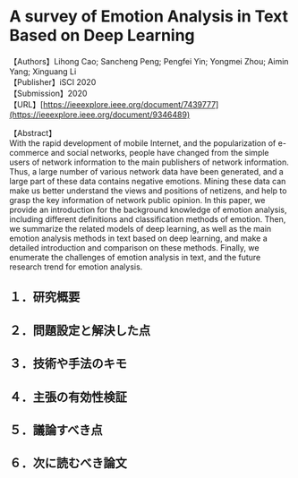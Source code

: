 # A survey of Emotion Analysis in Text Based on Deep Learning

【Authors】Lihong Cao; Sancheng Peng; Pengfei Yin; Yongmei Zhou; Aimin Yang; Xinguang Li  
【Publisher】iSCI 2020  
【Submission】2020  
【URL】[https://ieeexplore.ieee.org/document/7439777](https://ieeexplore.ieee.org/document/9346489)  

【Abstract】  
With the rapid development of mobile Internet, and the popularization of e-commerce and social networks, people have changed from the simple users of network information to the main publishers of network information. Thus, a large number of various network data have been generated, and a large part of these data contains negative emotions. Mining these data can make us better understand the views and positions of netizens, and help to grasp the key information of network public opinion. In this paper, we provide an introduction for the background knowledge of emotion analysis, including different definitions and classification methods of emotion. Then, we summarize the related models of deep learning, as well as the main emotion analysis methods in text based on deep learning, and make a detailed introduction and comparison on these methods. Finally, we enumerate the challenges of emotion analysis in text, and the future research trend for emotion analysis.

## １．研究概要
## ２．問題設定と解決した点
## ３．技術や手法のキモ
## ４．主張の有効性検証
## ５．議論すべき点
## ６．次に読むべき論文

